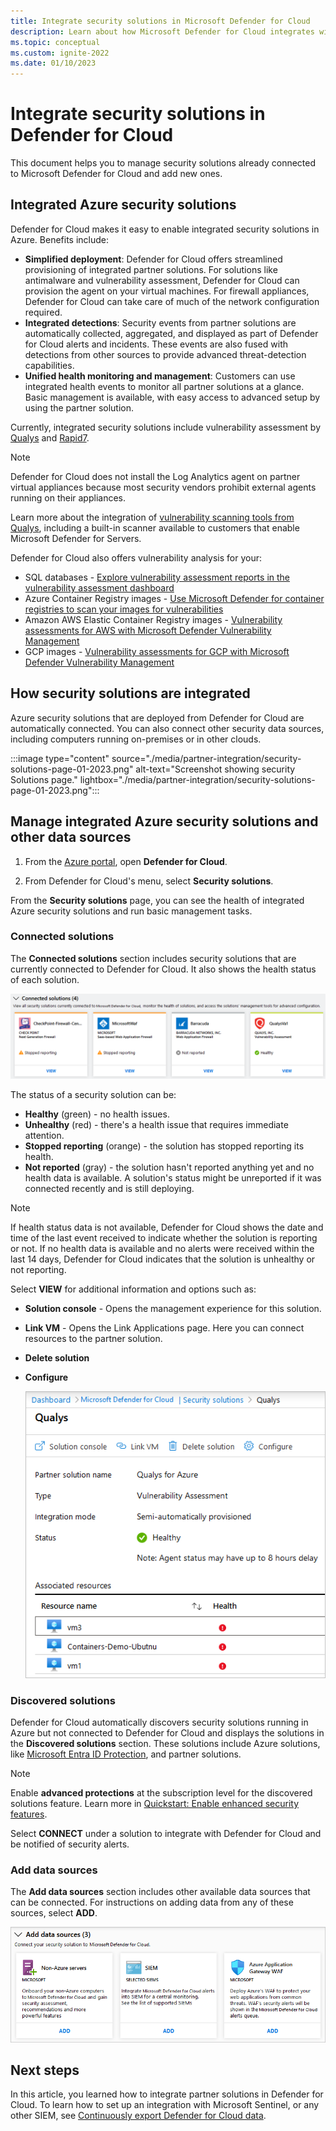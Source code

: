 ```yaml
---
title: Integrate security solutions in Microsoft Defender for Cloud
description: Learn about how Microsoft Defender for Cloud integrates with partner solutions. 
ms.topic: conceptual
ms.custom: ignite-2022
ms.date: 01/10/2023
---
```


# Integrate security solutions in Defender for Cloud

This document helps you to manage security solutions already connected to Microsoft Defender for Cloud and add new ones.

## Integrated Azure security solutions

Defender for Cloud makes it easy to enable integrated security solutions in Azure. Benefits include:

- **Simplified deployment**: Defender for Cloud offers streamlined provisioning of integrated partner solutions. For solutions like antimalware and vulnerability assessment, Defender for Cloud can provision the agent on your virtual machines. For firewall appliances, Defender for Cloud can take care of much of the network configuration required.
- **Integrated detections**: Security events from partner solutions are automatically collected, aggregated, and displayed as part of Defender for Cloud alerts and incidents. These events are also fused with detections from other sources to provide advanced threat-detection capabilities.
- **Unified health monitoring and management**: Customers can use integrated health events to monitor all partner solutions at a glance. Basic management is available, with easy access to advanced setup by using the partner solution.

Currently, integrated security solutions include vulnerability assessment by [Qualys](https://www.qualys.com/public-cloud/#azure) and [Rapid7](https://www.rapid7.com/products/insightvm/).

> [!NOTE]
> Defender for Cloud does not install the Log Analytics agent on partner virtual appliances because most security vendors prohibit external agents running on their appliances.

Learn more about the integration of [vulnerability scanning tools from Qualys](deploy-vulnerability-assessment-vm.md), including a built-in scanner available to customers that enable Microsoft Defender for Servers.

Defender for Cloud also offers vulnerability analysis for your:

- SQL databases - [Explore vulnerability assessment reports in the vulnerability assessment dashboard](defender-for-sql-on-machines-vulnerability-assessment.md#explore-vulnerability-assessment-reports)
- Azure Container Registry images - [Use Microsoft Defender for container registries to scan your images for vulnerabilities](defender-for-containers-vulnerability-assessment-azure.md)
- Amazon AWS Elastic Container Registry images - [Vulnerability assessments for AWS with Microsoft Defender Vulnerability Management](agentless-vulnerability-assessment-aws.md)
- GCP images - [Vulnerability assessments for GCP with Microsoft Defender Vulnerability Management](agentless-vulnerability-assessment-gcp.md)

## How security solutions are integrated

Azure security solutions that are deployed from Defender for Cloud are automatically connected. You can also connect other security data sources, including computers running on-premises or in other clouds.

:::image type="content" source="./media/partner-integration/security-solutions-page-01-2023.png" alt-text="Screenshot showing security Solutions page." lightbox="./media/partner-integration/security-solutions-page-01-2023.png":::

## Manage integrated Azure security solutions and other data sources

1. From the [Azure portal](https://azure.microsoft.com/features/azure-portal/), open **Defender for Cloud**.

1. From Defender for Cloud's menu, select **Security solutions**.

From the **Security solutions** page, you can see the health of integrated Azure security solutions and run basic management tasks.

### Connected solutions

The **Connected solutions** section includes security solutions that are currently connected to Defender for Cloud. It also shows the health status of each solution.  

![Connected solutions.](./media/partner-integration/connected-solutions.png)

The status of a security solution can be:

- **Healthy** (green) - no health issues.
- **Unhealthy** (red) - there's a health issue that requires immediate attention.
- **Stopped reporting** (orange) - the solution has stopped reporting its health.
- **Not reported** (gray) - the solution hasn't reported anything yet and no health data is available. A solution's status might be unreported if it was connected recently and is still deploying.

> [!NOTE]
> If health status data is not available, Defender for Cloud shows the date and time of the last event received to indicate whether the solution is reporting or not. If no health data is available and no alerts were received within the last 14 days, Defender for Cloud indicates that the solution is unhealthy or not reporting.
>
>

Select **VIEW** for additional information and options such as:

- **Solution console** - Opens the management experience for this solution.
- **Link VM** - Opens the Link Applications page. Here you can connect resources to the partner solution.
- **Delete solution**
- **Configure**

   ![Partner solution detail.](./media/partner-integration/partner-solutions-detail.png)

### Discovered solutions

Defender for Cloud automatically discovers security solutions running in Azure but not connected to Defender for Cloud and displays the solutions in the **Discovered solutions** section. These  solutions include Azure solutions, like [Microsoft Entra ID Protection](../active-directory/identity-protection/overview-identity-protection.md), and partner solutions.

> [!NOTE]
> Enable **advanced protections** at the subscription level for the discovered solutions feature. Learn more in [Quickstart: Enable enhanced security features](enable-enhanced-security.md).

Select **CONNECT** under a solution to integrate with Defender for Cloud and be notified of security alerts.

### Add data sources

The **Add data sources** section includes other available data sources that can be connected. For instructions on adding data from any of these sources, select **ADD**.

![Data sources.](./media/partner-integration/add-data-sources.png)

## Next steps

In this article, you learned how to integrate partner solutions in Defender for Cloud. To learn how to set up an integration with Microsoft Sentinel, or any other SIEM, see [Continuously export Defender for Cloud data](continuous-export.md).
